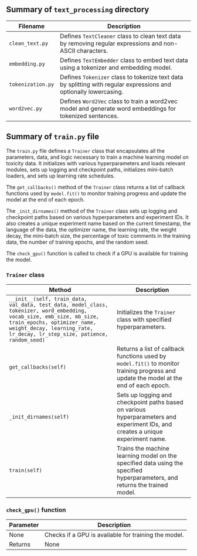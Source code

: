 Summary of `text_processing` directory
--------------------------------------



| Filename | Description |
| --- | --- |
| `clean_text.py` | Defines `TextCleaner` class to clean text data by removing regular expressions and non-ASCII characters. |
| `embedding.py` | Defines `TextEmbedder` class to embed text data using a tokenizer and embedding model. |
| `tokenization.py` | Defines `Tokenizer` class to tokenize text data by splitting with regular expressions and optionally lowercasing. |
| `word2vec.py` | Defines `Word2Vec` class to train a word2vec model and generate word embeddings for tokenized sentences. |

Summary of `train.py` file
--------------------------

The `train.py` file defines a `Trainer` class that encapsulates all the parameters, data, and logic necessary to train a machine learning model on toxicity data. It initializes with various hyperparameters and loads relevant modules, sets up logging and checkpoint paths, initializes mini-batch loaders, and sets up learning rate schedules.

The `get_callbacks()` method of the `Trainer` class returns a list of callback functions used by `model.fit()` to monitor training progress and update the model at the end of each epoch.

The `_init_dirnames()` method of the `Trainer` class sets up logging and checkpoint paths based on various hyperparameters and experiment IDs. It also creates a unique experiment name based on the current timestamp, the language of the data, the optimizer name, the learning rate, the weight decay, the mini-batch size, the percentage of toxic comments in the training data, the number of training epochs, and the random seed.

The `check_gpu()` function is called to check if a GPU is available for training the model.

### `Trainer` class



| Method | Description |
| --- | --- |
| `__init__(self, train_data, val_data, test_data, model_class, tokenizer, word_embedding, vocab_size, emb_size, mb_size, train_epochs, optimizer_name, weight_decay, learning_rate, lr_decay, lr_step_size, patience, random_seed)` | Initializes the `Trainer` class with specified hyperparameters. |
| `get_callbacks(self)` | Returns a list of callback functions used by `model.fit()` to monitor training progress and update the model at the end of each epoch. |
| `_init_dirnames(self)` | Sets up logging and checkpoint paths based on various hyperparameters and experiment IDs, and creates a unique experiment name. |
| `train(self)` | Trains the machine learning model on the specified data using the specified hyperparameters, and returns the trained model. |

### `check_gpu()` function



| Parameter | Description |
| --- | --- |
| None | Checks if a GPU is available for training the model. |
| Returns | None |

